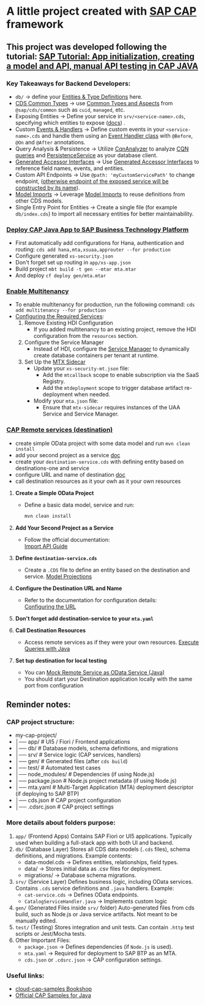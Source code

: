 # A little project created with [SAP CAP](https://cap.cloud.sap/docs/get-started/) framework

## This project was developed following the tutorial: [SAP Tutorial: App initialization, creating a model and API, manual API testing in CAP JAVA](https://medium.com/nerd-for-tech/sap-tutorial-complete-cap-java-part-1-fc1868c7bbba)

### Key Takeaways for Backend Developers:
 - `db/` → define your [Entities & Type Definitions](https://cap.cloud.sap/docs/cds/cdl#entities-type-definitions) here.
 - [CDS Common Types](https://cap.cloud.sap/docs/cds/common) → use [Common Types and Aspects](https://cap.cloud.sap/docs/cds/common) from `@sap/cds/common` such as `cuid`, `managed`, etc.
 - Exposing Entities → Define your service in `srv/<service-name>.cds`, specifying which entities to expose ([docs](https://cap.cloud.sap/docs/cds/cdl#services)) .
 - Custom [Events & Handlers](https://cap.cloud.sap/docs/java/event-handlers/) → Define custom events in your `<service-name>.cds` and handle them using an [Event Handler class](https://cap.cloud.sap/docs/java/event-handlers/) with `@Before`, `@On` and `@After` annotations.
 - Query Analysis & Persistence → Utilize [CqnAnalyzer](https://cap.cloud.sap/docs/java/working-with-cql/query-introspection) to analyze [CQN queries](https://cap.cloud.sap/docs/cds/cqn) and [PersistenceService](https://cap.cloud.sap/docs/java/cqn-services/persistence-services) as your database client.
 - [Generated Accessor Interfaces](https://cap.cloud.sap/docs/java/cds-data#generated-accessor-interfaces) → Use [Generated Accessor Interfaces](https://cap.cloud.sap/docs/java/cds-data#generated-accessor-interfaces) to reference field names, events, and entities.
 - Custom API Endpoints → Use `@path: 'myCustomServicePath'` to change endpoint, ([otherwise endpoint of the exposed service will be constructed by its name](https://cap.cloud.sap/docs/cds/cdl#service-definitions)).
 - [Model Imports](https://cap.cloud.sap/docs/cds/cdl#model-imports) → Leverage [Model Imports](https://cap.cloud.sap/docs/cds/cdl#model-imports) to reuse definitions from other CDS models.
 - Single Entry Point for Entities → Create a single file (for example `db/index.cds`) to import all necessary entities for better maintainability.

### [Deploy CAP Java App to SAP Business Technology Platform](https://developers.sap.com/tutorials/cp-cap-java-deploy-cf.html)
* First automatically add configurations for Hana, authentication and routing: `cds add hana,mta,xsuaa,approuter --for production`
* Configure generated `xs-security.json`
* Don't forget set up routing in `app/xs-app.json`
* Build project `mbt build -t gen --mtar mta.mtar`
* And deploy `cf deploy gen/mta.mtar`

### [Enable Multitenancy](https://cap.cloud.sap/docs/guides/multitenancy/#enable-multitenancy)
* To enable multitenancy for production, run the following command: `cds add multitenancy --for production`
* [Configuring the Required Services](https://cap.cloud.sap/docs/java/multitenancy-classic#required-services-mt):
  1. Remove Existing HDI Configuration
     - If you added multitenancy to an existing project, remove the HDI configuration from the `resources` section.
  2. Configure the Service Manager
     - Instead of HDI, configure the [Service Manager](https://cap.cloud.sap/docs/java/multitenancy-classic#required-services-mt) to dynamically create database containers per tenant at runtime.
  3. Set Up the [MTX Sidecar](https://cap.cloud.sap/docs/java/multitenancy-classic#mtx-sidecar-server)
     - Update your `xs-security-mt.json` file:
         - Add the `mtcallback` scope to enable subscription via the SaaS Registry.
         - Add the `mtdeployment` scope to trigger database artifact re-deployment when needed.
     - Modify your `mta.json` file:
         - Ensure that `mtx-sidecar` requires instances of the UAA Service and Service Manager.

### [CAP Remote services (destination)](https://cap.cloud.sap/docs/java/cqn-services/remote-services#configuring-remote-services)
 - create simple OData project with some data model and run `mvn clean install`
 - add your second project as a service [doc](https://cap.cloud.sap/docs/guides/using-services#import-api)
 - create your `destination-service.cds` with defining entity based on destinations-one and service
 - configure URL and name of destination [doc](https://cap.cloud.sap/docs/java/cqn-services/remote-services#configuring-the-url)
 - call destination resources as it your owh as it your own resources

1. **Create a Simple OData Project**
    - Define a basic data model, service and run:
      ```sh
      mvn clean install
      ```

2. **Add Your Second Project as a Service**
    - Follow the official documentation:  
      [Import API Guide](https://cap.cloud.sap/docs/guides/using-services#import-api)

3. **Define `destination-service.cds`**
    - Create a `.CDS` file to define an entity based on the destination and service. [Model Projections](https://cap.cloud.sap/docs/guides/using-services#model-projections)

4. **Configure the Destination URL and Name**
    - Refer to the documentation for configuration details:  
      [Configuring the URL](https://cap.cloud.sap/docs/java/cqn-services/remote-services#configuring-the-url)
5.  **Don't forget add destination-service to your `mta.yaml`**

6. **Call Destination Resources**
    - Access remote services as if they were your own resources. [Execute Queries with Java](https://cap.cloud.sap/docs/guides/using-services#execute-queries-with-java)

7. **Set tup destination for local testing**
    - You can [Mock Remote Service as OData Service (Java)](https://cap.cloud.sap/docs/guides/using-services#mock-remote-service-as-odata-service-java)
    - You should start your Destination application locally with the same port from configuration


## Reminder notes:

### CAP project structure:
* my-cap-project/
* │── app/             # UI5 / Fiori / Frontend applications
* │── db/              # Database models, schema definitions, and migrations
* │── srv/             # Service logic (CAP services, handlers)
* │── gen/             # Generated files (after `cds build`)
* │── test/            # Automated test cases
* │── node_modules/    # Dependencies (if using Node.js)
* │── package.json     # Node.js project metadata (if using Node.js)
* │── mta.yaml         # Multi-Target Application (MTA) deployment descriptor (if deploying to SAP BTP)
* │── cds.json         # CAP project configuration
* │── .cdsrc.json      # CAP project settings

### More details about folders purpose:
1. `app/` (Frontend Apps)
Contains SAP Fiori or UI5 applications.
Typically used when building a full-stack app with both UI and backend.
2. `db/` (Database Layer)
Stores all CDS data models (`.cds` files), schema definitions, and migrations.
Example contents:
   - data-model.cds → Defines entities, relationships, field types.
   - data/ → Stores initial data as .csv files for deployment.
   - migrations/ → Database schema migrations.
3. `srv/` (Service Layer)
Defines business logic, including OData services.
Contains `.cds` service definitions and `.java` handlers.
Example:
   - `cat-service.cds` → Defines OData endpoints.
   - `CatalogServiceHandler.java` → Implements custom logic
4. `gen/` (Generated Files inside `srv/` folder)
Auto-generated files from cds build, such as Node.js or Java service artifacts.
Not meant to be manually edited.
5. `test/` (Testing)
Stores integration and unit tests.
Can contain `.http` test scripts or Jest/Mocha tests.
6. Other Important Files:
   - `package.json` → Defines dependencies (if `Node.js` is used).
   - `mta.yaml` → Required for deployment to SAP BTP as an MTA.
   - `cds.json` or `.cdsrc.json` → CAP configuration settings.

### Useful links:
 - [cloud-cap-samples Bookshop](https://github.com/SAP-samples/cloud-cap-samples/tree/main/bookshop)
 - [Official CAP Samples for Java](https://github.com/SAP-samples/cloud-cap-samples-java)
